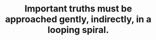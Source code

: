 ---
title: Important truths must be approached gently, indirectly, in a looping spiral.
tags: inspection truth tmwt looping
star: true
---